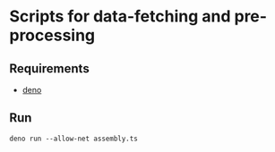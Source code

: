 # Scripts for data-fetching and pre-processing

## Requirements

- [deno](https://deno.land/)

## Run

```
deno run --allow-net assembly.ts
```
